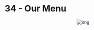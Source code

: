 # **34 - Our Menu**

<div align="center">
<img src="https://gpx.ge/challenge/js/img/34_our_menu.gif" alt="img">
</div>
